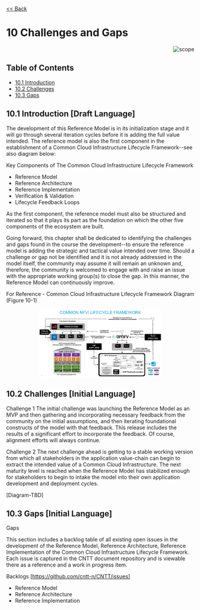 [<< Back](../../ref_model)
# 10 Challenges and Gaps

<p align="right"><img src="../figures/bogo_sdc.png" alt="scope" title="Scope" width="35%"/></p>

## Table of Contents
* [10.1 Introduction](#10.1)
* [10.2 Challenges](#10.2)
* [10.3 Gaps](#10.3)

<a name="10.1"></a>
## 10.1 Introduction [Draft Language]

The development of this Reference Model is in its initialization stage and it will go through several iteration cycles before it is adding the full value intended. The reference model is also the first component in the establishment of a Common Cloud Infrastructure Lifecycle Framework--see also diagram below:

Key Components of The Common Cloud Infrastructure Lifecycle Framework

- Reference Model
- Reference Architecture
- Reference Implementation
- Verification & Validation
- Lifecycle Feedback Loops

As the first component, the reference model must also be structured and iterated so that it plays its part as the foundation on which the other five components of the ecosystem are built.

Going forward, this chapter shall be dedicated to identifying the challenges and gaps found in the course the development--to ensure the reference model is adding the strategic and tactical value intended over time. Should a challenge or gap not be identified and it is not already addressed in the model itself, the community may assume it will remain an unknown and, therefore, the community is welcomed to engage with and raise an issue with the appropriate working group(s) to close the gap. In this manner, the Reference Model can continuously improve.

For Reference - Common Cloud Infrastructure Lifecycle Framework Diagram (Figure 10-1)
<p align="center"><img src="../figures/ch10-fig-10-1-common-nfvi_lifecycle_framework.png" alt="Framework" title="Framework" width="65%"/></p>

<a name="10.2"></a>
## 10.2 Challenges [Initial Language]

Challenge 1
The initial challenge was launching the Reference Model as an MVP and then gathering and incorporating necessary feedback from the community on the initial assumptions, and then iterating foundational constructs of the model with that feedback. This release includes the results of a significant effort to incorporate the feedback. Of course, alignment efforts will always continue.

Challenge 2
The next challenge ahead is getting to a stable working version from which all stakeholders in the application value-chain can begin to extract the intended value of a Common Cloud Infrastructure. The next maturity level is reached when the Reference Model has stabilized enough for stakeholders to begin to intake the model into their own application development and deployment cycles.

[Diagram-TBD]

<a name="10.3"></a>
## 10.3 Gaps [Initial Language]

Gaps

This section includes a backlog table of all existing open issues in the development of the Reference Model, Reference Architecture, Reference Implementation of the Common Cloud Infrastructure Lifecycle Framework. Each issue is captured in the CNTT document repository and is viewable there as a reference and a work in progress item.

Backlogs [https://github.com/cntt-n/CNTT/issues]
- Reference Model
- Reference Architecture
- Reference Implementation
